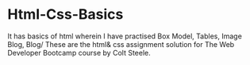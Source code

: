 # Html-Css-Basics
It has basics of html wherein I have practised Box Model, Tables, Image Blog, Blog/
These are the html& css assignment solution for The Web Developer Bootcamp course by
Colt Steele.
